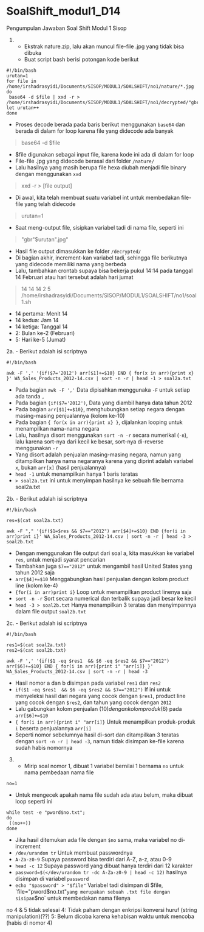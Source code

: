 # SoalShift_modul1_D14
Pengumpulan Jawaban Soal Shift Modul 1 Sisop

1. - Ekstrak nature.zip, lalu akan muncul file-file .jpg yang tidak bisa dibuka
   - Buat script bash berisi potongan kode berikut
```
#!/bin/bash
urutan=1
for file in /home/irshadrasyidi/Documents/SISOP/MODUL1/SOALSHIFT/no1/nature/*.jpg
do
 base64 -d $file | xxd -r > /home/irshadrasyidi/Documents/SISOP/MODUL1/SOALSHIFT/no1/decrypted/"gbr"$urutan".jpg"
let urutan++
done
```

   - Proses decode berada pada baris berikut menggunakan `base64` dan berada di dalam for loop karena file yang didecode ada banyak
> base64 -d $file
   - $file digunakan sebagai input file, karena kode ini ada di dalam for loop
   - File-file .jpg yang didecode berasal dari folder `/nature/`
   - Lalu hasilnya yang masih berupa file hexa diubah menjadi file binary dengan menggunakan `xxd`
> xxd -r > [file output]
   - Di awal, kita telah membuat suatu variabel int untuk membedakan file-file yang telah didecode
> urutan=1
   - Saat meng-output file, sisipkan variabel tadi di nama file, seperti ini
> "gbr"$urutan".jpg"
   - Hasil file output dimasukkan ke folder `/decrypted/`
   - Di bagian akhir, increment-kan variabel tadi, sehingga file berikutnya yang didecode memiliki nama yang berbeda
   - Lalu, tambahkan crontab supaya bisa bekerja pukul 14:14 pada tanggal 14 Februari atau hari tersebut adalah hari jumat
> 14 14 14 2 5 /home/irshadrasyidi/Documents/SISOP/MODUL1/SOALSHIFT/no1/soal1.sh
   - 14 pertama: Menit 14
   - 14 kedua: Jam 14
   - 14 ketiga: Tanggal 14
   - 2: Bulan ke-2 (Februari)
   - 5: Hari ke-5 (Jumat)
   
2a. - Berikut adalah isi scriptnya
```
#!/bin/bash

awk -F ',' '{if($7='2012') arr[$1]+=$10} END { for(x in arr){print x} }' WA_Sales_Products_2012-14.csv | sort -n -r | head -1 > soal2a.txt
```
   - Pada bagian `awk -F ','` Data dipisahkan menggunaka `-F` untuk setiap ada tanda `,`
   - Pada bagian `{if($7='2012')`, Data yang diambil hanya data tahun 2012
   - Pada bagian `arr[$1]+=$10}`, menghubungkan setiap negara dengan masing-masing penjualannya (kolom ke-10)
   - Pada bagian `{ for(x in arr){print x} }`, dijalankan looping untuk menampilkan nama-nama negara
   - Lalu, hasilnya disort menggunakan `sort -n -r` secara numerikal (`-n`), lalu karena sort-nya dari kecil ke besar, sort-nya di-reverse menggunakan `-r`
   - Yang disort adalah penjualan masing-masing negara, namun yang ditampilkan hanya nama negaranya karena yang diprint adalah variabel `x`, bukan `arr[x]` (hasil penjualannya)
   - `head -1` untuk menampilkan hanya 1 baris teratas
   - `> soal2a.txt` ini untuk menyimpan hasilnya ke sebuah file bernama soal2a.txt

2b. - Berikut adalah isi scriptnya
```
#!/bin/bash

res=$(cat soal2a.txt)

awk -F "," '{if($1=$res && $7=="2012") arr[$4]+=$10} END {for(i in arr)print i}' WA_Sales_Products_2012-14.csv | sort -n -r | head -3 > soal2b.txt
```
  - Dengan menggunakan file output dari soal a, kita masukkan ke variabel `res`, untuk menjadi syarat pencarian
  - Tambahkan juga `$7=="2012"` untuk mengambil hasil United States yang tahun 2012 saja
  - `arr[$4]+=$10` Menggabungkan hasil penjualan dengan kolom product line (kolom ke-4)
  - `{for(i in arr)print i}` Loop untuk menampilkan product linenya saja
  - `sort -n -r` Sort secara numerical dan terbalik supaya jadi besar ke kecil
  - `head -3 > soal2b.txt` Hanya menampilkan 3 teratas dan menyimpannya dalam file output `soal2b.txt`

2c. - Berikut adalah isi scriptnya
```
#!/bin/bash

res1=$(cat soal2a.txt)
res2=$(cat soal2b.txt)

awk -F ',' '{if($1 -eq $res1  && $6 -eq $res2 && $7=="2012") arr[$6]+=$10} END { for(i in arr){print i" "arr[i]} }' WA_Sales_Products_2012-14.csv | sort -n -r | head -3
```
   - Hasil nomor a dan b disimpan pada variabel `res1` dan `res2`
   - `if($1 -eq $res1  && $6 -eq $res2 && $7=="2012")` If ini untuk menyeleksi hasil dari negara yang cocok dengan `$res1`, product line yang cocok dengan `$res2`, dan tahun yang cocok dengan `2012`
   - Lalu gabungkan kolom penjualan ($10) dengan kolom produk ($6) pada `arr[$6]+=$10`
   - `{ for(i in arr){print i" "arr[i]}` Untuk menampilkan produk-produk `i` beserta penjualannya `arr[i]`
   - Seperti nomor sebelumnya hasil di-sort dan ditampilkan 3 teratas dengan `sort -n -r | head -3`, namun tidak disimpan ke-file karena sudah habis nomornya
   
3. - Mirip soal nomor 1, dibuat 1 variabel bernilai 1 bernama `no` untuk nama pembedaan nama file
```
no=1
```
   - Untuk mengecek apakah nama file sudah ada atau belum, maka dibuat loop seperti ini
```
while test -e "pword$no.txt";
do
 ((no++))
done
```
   - Jika hasil ditemukan ada file dengan `$no` sama, maka variabel no di-increment
   - `/dev/urandom tr` Untuk membuat passwordnya
   - `A-Za-z0-9` Supaya password bisa terdiri dari A-Z, a-z, atau 0-9
   - `head -c 12` Supaya password yang dibuat hanya terdiri dari 12 karakter
   - `password=$(</dev/urandom tr -dc A-Za-z0-9 | head -c 12)` hasilnya disimpan di variabel `password`
   - `echo "$password" > "$file"` Variabel tadi disimpan di $file, `file="pword$no.txt"` yang merupakan sebuah .txt file dengan sisipan `$no` untuk membedakan nama filenya

no 4 & 5 tidak selesai
4: Tidak paham dengan enkripsi konversi huruf (string manipulation)(??)
5: Belum dicoba karena kehabisan waktu untuk mencoba (habis di nomor 4)
